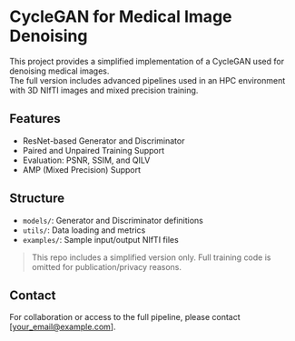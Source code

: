# CycleGAN for Medical Image Denoising

This project provides a simplified implementation of a CycleGAN used for denoising medical images.  
The full version includes advanced pipelines used in an HPC environment with 3D NIfTI images and mixed precision training.

## Features
- ResNet-based Generator and Discriminator
- Paired and Unpaired Training Support
- Evaluation: PSNR, SSIM, and QILV
- AMP (Mixed Precision) Support

## Structure
- `models/`: Generator and Discriminator definitions
- `utils/`: Data loading and metrics
- `examples/`: Sample input/output NIfTI files

> This repo includes a simplified version only. Full training code is omitted for publication/privacy reasons.

## Contact
For collaboration or access to the full pipeline, please contact [your_email@example.com].

